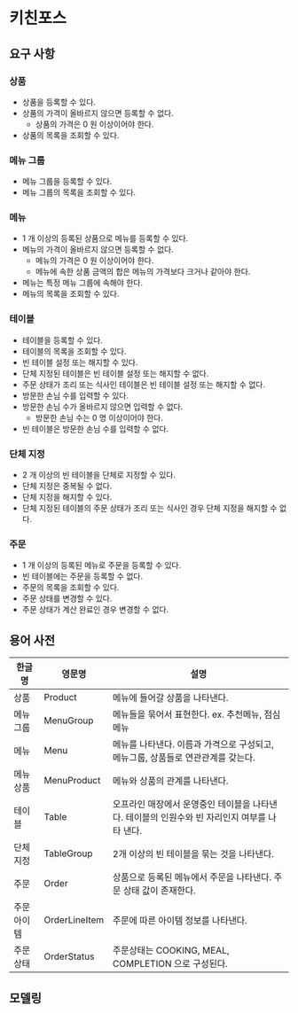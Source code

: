 # 키친포스

## 요구 사항

### 상품

* 상품을 등록할 수 있다.
* 상품의 가격이 올바르지 않으면 등록할 수 없다.
    * 상품의 가격은 0 원 이상이어야 한다.
* 상품의 목록을 조회할 수 있다.

### 메뉴 그룹

* 메뉴 그룹을 등록할 수 있다.
* 메뉴 그룹의 목록을 조회할 수 있다.

### 메뉴

* 1 개 이상의 등록된 상품으로 메뉴를 등록할 수 있다.
* 메뉴의 가격이 올바르지 않으면 등록할 수 없다.
    * 메뉴의 가격은 0 원 이상이어야 한다.
    * 메뉴에 속한 상품 금액의 합은 메뉴의 가격보다 크거나 같아야 한다.
* 메뉴는 특정 메뉴 그룹에 속해야 한다.
* 메뉴의 목록을 조회할 수 있다.

### 테이블

* 테이블을 등록할 수 있다.
* 테이블의 목록을 조회할 수 있다.
* 빈 테이블 설정 또는 해지할 수 있다.
* 단체 지정된 테이블은 빈 테이블 설정 또는 해지할 수 없다.
* 주문 상태가 조리 또는 식사인 테이블은 빈 테이블 설정 또는 해지할 수 없다.
* 방문한 손님 수를 입력할 수 있다.
* 방문한 손님 수가 올바르지 않으면 입력할 수 없다.
    * 방문한 손님 수는 0 명 이상이어야 한다.
* 빈 테이블은 방문한 손님 수를 입력할 수 없다.

### 단체 지정

* 2 개 이상의 빈 테이블을 단체로 지정할 수 있다.
* 단체 지정은 중복될 수 없다.
* 단체 지정을 해지할 수 있다.
* 단체 지정된 테이블의 주문 상태가 조리 또는 식사인 경우 단체 지정을 해지할 수 없다.

### 주문

* 1 개 이상의 등록된 메뉴로 주문을 등록할 수 있다.
* 빈 테이블에는 주문을 등록할 수 없다.
* 주문의 목록을 조회할 수 있다.
* 주문 상태를 변경할 수 있다.
* 주문 상태가 계산 완료인 경우 변경할 수 없다.

## 용어 사전

| 한글명 | 영문명 | 설명 |
| --- | --- | --- |
| 상품 | Product | 메뉴에 들어갈 상품을 나타낸다. | 
| 메뉴 그룹 | MenuGroup | 메뉴들을 묶어서 표현한다. ex. 추천메뉴, 점심메뉴  | 
| 메뉴 | Menu | 메뉴를 나타낸다. 이름과 가격으로 구성되고, 메뉴그룹, 상품들로 연관관계를 갖는다. | 
| 메뉴 상품 | MenuProduct | 메뉴와 상품의 관계를 나타낸다. | 
| 테이블 | Table | 오프라인 매장에서 운영중인 테이블을 나타낸다. 테이블의 인원수와 빈 자리인지 여부를 나타 낸다. | 
| 단체 지정 | TableGroup | 2개 이상의 빈 테이블을 묶는 것을 나타낸다. | 
| 주문 | Order | 상품으로 등록된 메뉴에서 주문을 나타낸다. 주문 상태 값이 존재한다. |
| 주문 아이템 | OrderLineItem | 주문에 따른 아이템 정보를 나타낸다. |
| 주문상태 | OrderStatus | 주문상태는 COOKING, MEAL, COMPLETION 으로 구성된다. |

## 모델링
